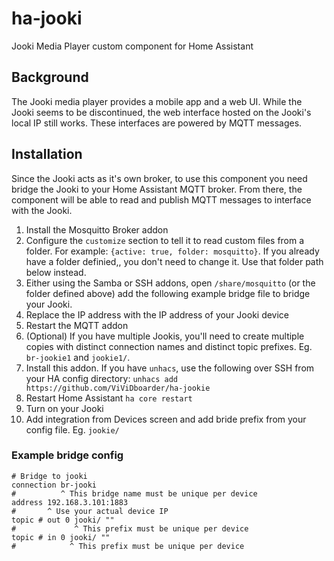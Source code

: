 # ha-jooki

Jooki Media Player custom component for Home Assistant

## Background

The Jooki media player provides a mobile app and a web UI. While the Jooki seems to be discontinued, the web interface hosted on the Jooki's local IP still works. These interfaces are powered by MQTT messages.

## Installation

Since the Jooki acts as it's own broker, to use this component you need bridge the Jooki to your Home Assistant MQTT broker. From there, the component will be able to read and publish MQTT messages to interface with the Jooki.

 1. Install the Mosquitto Broker addon
 2. Configure the `customize` section to tell it to read custom files from a folder. For example: `{active: true, folder: mosquitto}`. If you already have a folder definied,, you don't need to change it. Use that folder path below instead.
 3. Either using the Samba or SSH addons, open `/share/mosquitto` (or the folder defined above) add the following example bridge file to bridge your Jooki.
 4. Replace the IP address with the IP address of your Jooki device
 5. Restart the MQTT addon
 6. (Optional) If you have multiple Jookis, you'll need to create multiple copies with distinct connection names and distinct topic prefixes. Eg. `br-jookie1` and `jookie1/`.
 7. Install this addon. If you have `unhacs`, use the following over SSH from your HA config directory: `unhacs add https://github.com/ViViDboarder/ha-jookie`
 8. Restart Home Assistant `ha core restart`
 9. Turn on your Jooki
10. Add integration from Devices screen and add bride prefix from your config file. Eg. `jookie/`

### Example bridge config

    # Bridge to jooki
    connection br-jooki
    #          ^ This bridge name must be unique per device
    address 192.168.3.101:1883
    #       ^ Use your actual device IP
    topic # out 0 jooki/ ""
    #             ^ This prefix must be unique per device
    topic # in 0 jooki/ ""
    #            ^ This prefix must be unique per device
